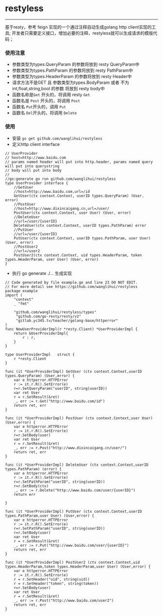 # restyless
---

基于resty，参考 feign 实现的一个通过注释自动生成golang http client实现的工具;
开发者只需要定义接口，增加必要的注释，restyless就可以生成请求的模版代码；

### 使用注意
- 参数类型为types.QueryParam 的参数将放到 resty QueryParam中
- 参数类型为types.PathParam 的参数将放到 resty PathParam中
- 参数类型为types.HeaderParam 的参数将放到 resty Header中
- 请求方法不是GET 且 参数类型为types.BodyParam 或者 不为 int,float,string,bool 的参数 将放到 resty body中
- 函数名称是`Get` 开头的，将调用 resty `Get`
- 函数名是 `Post` 开头的，将调用 `Post`
- 函数名 `Put`开头的，调用 `Put`
- 函数名 `Del`开头的，将调用 `Delete` 

### 使用

- 安装 `go get github.com/wanglihui/restyless`
- 定义http client interface

```golang
// UserProvider
// host=http://www.baidu.com
// params named header will put into http.header, params named query will put into querystring
// body will put into body
//
//go:generate go run github.com/wanglihui/restyless
type UserProvider interface {
	//GetUser
	//host=http://www.baidu.com,url=/id
	GetUser(ctx context.Context, userID types.QueryParam) (User, error)
	//PostUser
	//host=http://www.dixincaigang.cn,url=/user/
	PostUser(ctx context.Context, user User) (User, error)
	//DeleteUser
	//url=/user/{userID}
	DeleteUser(ctx context.Context, userID types.PathParam) error
	//PutUser
	//url=/user/{userID}
	PutUser(ctx context.Context, userID types.PathParam, user User) (User, error)
	//PostUser2
	//url=/user2
	PostUser2(ctx context.Context, uid types.HeaderParam, token types.HeaderParam, user User) (User, error)
}
```
- 执行 go generate ./... 生成实现

```golang
// Code generated by file example.go and line 23 DO NOT EDIT.
// For more detail see https://github.com/wanglihui/restyless
package example
import (
	"context"
	_ "fmt"

	"github.com/wanglihui/restyless/types"
	 "github.com/go-resty/resty/v2"
	 "gitlab.yc345.tv/teacher/golang-base/httperror"
)
func NewUserProviderImpl(r *resty.Client) *UserProviderImpl {
	return &UserProviderImpl{
		r : r,
	}
}

type UserProviderImpl	struct {
	r *resty.Client
}

func (it *UserProviderImpl) GetUser (ctx context.Context,userID types.QueryParam) (User,error) {
	var e httperror.HTTPError
	r := it.r.R().SetError(e)
	r=r.SetQueryParam("userID", string(userID))
	var ret User
	r = r.SetResult(&ret)
	_, err := r.Get("http://www.baidu.com/id")
	return ret, err
}

func (it *UserProviderImpl) PostUser (ctx context.Context,user User) (User,error) {
	var e httperror.HTTPError
	r := it.r.R().SetError(e)
	r=r.SetBody(user)
	var ret User
	r = r.SetResult(&ret)
	_, err := r.Post("http://www.dixincaigang.cn/user/")
	return ret, err
}

func (it *UserProviderImpl) DeleteUser (ctx context.Context,userID types.PathParam) (error) {
	var e httperror.HTTPError
	r := it.r.R().SetError(e)
	r=r.SetPathParam("userID", string(userID))
	r=r.SetBody(ctx)
	_, err := r.Delete("http://www.baidu.com/user/{userID}")
	return err
	
}

func (it *UserProviderImpl) PutUser (ctx context.Context,userID types.PathParam,user User) (User,error) {
	var e httperror.HTTPError
	r := it.r.R().SetError(e)
	r=r.SetPathParam("userID", string(userID))
	r=r.SetBody(user)
	var ret User
	r = r.SetResult(&ret)
	_, err := r.Put("http://www.baidu.com/user/{userID}")
	return ret, err
}

func (it *UserProviderImpl) PostUser2 (ctx context.Context,uid types.HeaderParam,token types.HeaderParam,user User) (User,error) {
	var e httperror.HTTPError
	r := it.r.R().SetError(e)
	r = r.SetHeader("uid", string(uid))
	r = r.SetHeader("token", string(token))
	r=r.SetBody(user)
	var ret User
	r = r.SetResult(&ret)
	_, err := r.Post("http://www.baidu.com/user2")
	return ret, err
}
```
